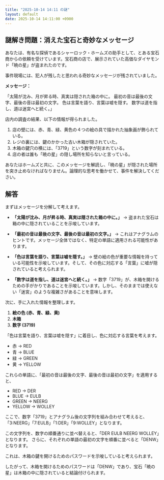 ```yaml
---
title: "2025-10-14 14:11 の謎"
layout: default
date: 2025-10-14 14:11:00 +0900
---
```

## 謎解き問題：消えた宝石と奇妙なメッセージ

あなたは、有名な探偵であるシャーロック・ホームズの助手として、とある宝石商からの依頼を受けています。宝石商の店で、展示されていた高価なダイヤモンド「暁の星」が盗まれたのです。

事件現場には、犯人が残したと思われる奇妙なメッセージが残されていました。

**メッセージ：**

「太陽が沈み、月が昇る時、真実は隠された箱の中に。
  最初の音は最後の文字、最後の音は最初の文字。
  色は言葉を語り、言葉は嘘を隠す。
  数字は道を指し、道は迷宮へと続く。」

店内の調査の結果、以下の情報が得られました。

1.  店の壁には、赤、青、緑、黄色の４つの絵の具で描かれた抽象画が飾られている。
2.  レジの裏には、鍵のかかった古い木箱が隠されていた。
3.  木箱の鍵穴の横には、「3719」という数字が刻まれている。
4.  店の者は誰も「暁の星」の隠し場所を知らないと言っている。

あなたはホームズと共に、このメッセージを解読し、「暁の星」が隠された場所を突き止めなければなりません。論理的な思考を働かせて、事件を解決してください。

## 解答

まずはメッセージを分解して考えます。

*   **「太陽が沈み、月が昇る時、真実は隠された箱の中に。」** → 盗まれた宝石は箱の中に隠されていることを示唆しています。

*   **「最初の音は最後の文字、最後の音は最初の文字。」** → これはアナグラムのヒントです。メッセージ全体ではなく、特定の単語に適用される可能性があります。

*   **「色は言葉を語り、言葉は嘘を隠す。」** → 壁の絵の色が重要な情報を持っている可能性を示唆しています。そして、その色に対応する「言葉」に嘘が隠されていると考えられます。

*   **「数字は道を指し、道は迷宮へと続く。」** → 数字「3719」が、木箱を開けるための手がかりであることを示唆しています。しかし、そのままでは使えない「迷宮」のような複雑さがあることを意味します。

次に、手に入れた情報を整理します。

1.  **絵の色 (赤、青、緑、黄)**
2.  **木箱**
3.  **数字 (3719)**

「色は言葉を語り、言葉は嘘を隠す」に着目し、色に対応する言葉を考えます。
*   赤 → RED
*   青 → BLUE
*   緑 → GREEN
*   黄 → YELLOW

これらの単語に、「最初の音は最後の文字、最後の音は最初の文字」を適用すると、

*   RED → DER
*   BLUE → EULB
*   GREEN → NEERG
*   YELLOW → WOLLEY

ここで、数字「3719」とアナグラム後の文字列を組み合わせて考えると、「3:NEERG」「7:EULB」「1:DER」「9:WOLLEY」となります。

この文字列を、数字の順番通りに並べ替えると、「DER EULB NEERG WOLLEY」となります。
さらに、それぞれの単語の最初の文字を順番に並べると「DENW」となります。

これは、木箱の鍵を開けるためのパスワードを示唆していると考えられます。

したがって、木箱を開けるためのパスワードは「DENW」であり、宝石「暁の星」は木箱の中に隠されていると結論付けられます。
